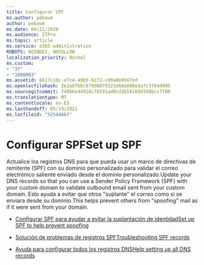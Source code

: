 ```yaml
---
title: Configurar SPF
ms.author: pebaum
author: pebaum
ms.date: 04/21/2020
ms.audience: ITPro
ms.topic: article
ms.service: o365-administration
ROBOTS: NOINDEX, NOFOLLOW
localization_priority: Normal
ms.custom:
- "37"
- "1000003"
ms.assetid: 6817c10c-e7c4-49b5-b272-c09a869567ed
ms.openlocfilehash: 2e2a8fbbc979d0079321e68e808eda7c37694995
ms.sourcegitcommit: f4866e94918c7b591ad0cd3b58169d340bcc7f00
ms.translationtype: MT
ms.contentlocale: es-ES
ms.lasthandoff: 05/19/2021
ms.locfileid: "52544667"
---
```

# <a name="set-up-spf"></a><span data-ttu-id="f8fa3-102">Configurar SPF</span><span class="sxs-lookup"><span data-stu-id="f8fa3-102">Set up SPF</span></span>

<span data-ttu-id="f8fa3-103">Actualice los registros DNS para que pueda usar un marco de directivas de remitente (SPF) con su dominio personalizado para validar el correo electrónico saliente enviado desde el dominio personalizado.</span><span class="sxs-lookup"><span data-stu-id="f8fa3-103">Update your DNS records so that you can use a Sender Policy Framework (SPF) with your custom domain to validate outbound email sent from your custom domain.</span></span> <span data-ttu-id="f8fa3-104">Esto ayuda a evitar que otros "suplante" el correo como si se enviara desde su dominio.</span><span class="sxs-lookup"><span data-stu-id="f8fa3-104">This helps prevent others from "spoofing" mail as if it were sent from your domain.</span></span>
  
- [<span data-ttu-id="f8fa3-105">Configurar SPF para ayudar a evitar la suplantación de identidad</span><span class="sxs-lookup"><span data-stu-id="f8fa3-105">Set up SPF to help prevent spoofing</span></span>](/microsoft-365/security/office-365-security/set-up-spf-in-office-365-to-help-prevent-spoofing)

- [<span data-ttu-id="f8fa3-106">Solución de problemas de registros SPF</span><span class="sxs-lookup"><span data-stu-id="f8fa3-106">Troubleshooting SPF records</span></span>](/microsoft-365/security/office-365-security/how-office-365-uses-spf-to-prevent-spoofing#SPFTroubleshoot)

- [<span data-ttu-id="f8fa3-107">Ayuda para configurar todos los registros DNS</span><span class="sxs-lookup"><span data-stu-id="f8fa3-107">Help setting up all DNS records</span></span>](/microsoft-365/admin/get-help-with-domains/create-dns-records-at-any-dns-hosting-provider)
